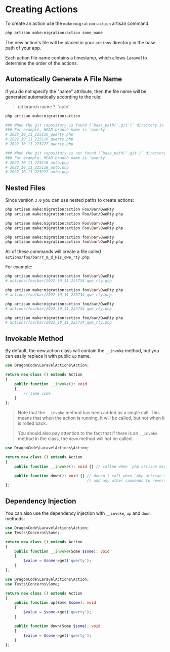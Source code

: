 # Creating Actions

To create an action use the `make:migration:action` artisan command:

```bash
php artisan make:migration:action some_name
```

The new action's file will be placed in your `actions` directory in the base path of your app.

Each action file name contains a timestamp, which allows Laravel to determine the order of the actions.


## Automatically Generate A File Name

If you do not specify the "name" attribute, then the file name will be generated automatically according to the rule:

> git branch name ?: 'auto'

```bash
php artisan make:migration:action

### When the git repository is found (`base_path('.git')` directory is exists).
### For example, HEAD branch name is 'qwerty'.
# 2022_10_11_225116_qwerty.php
# 2022_10_11_225118_qwerty.php
# 2022_10_11_225227_qwerty.php

### When the git repository is not found (`base_path('.git')` directory doesn't exists).
### For example, HEAD branch name is 'qwerty'.
# 2022_10_11_225116_auto.php
# 2022_10_11_225118_auto.php
# 2022_10_11_225227_auto.php
```

## Nested Files

Since version `3.0` you can use nested paths to create actions:

```bash
php artisan make:migration:action Foo/Bar/QweRty
php artisan make:migration:action Foo/Bar/QweRty.php

php artisan make:migration:action Foo\Bar\QweRty
php artisan make:migration:action Foo\Bar\QweRty.php

php artisan make:migration:action foo\bar\QweRty
php artisan make:migration:action foo\bar\QweRty.php
```

All of these commands will create a file called `actions/foo/bar/Y_m_d_His_qwe_rty.php`.

For example:

```bash
php artisan make:migration:action foo\bar\QweRty
# actions/foo/bar/2022_10_11_225734_qwe_rty.php

php artisan make:migration:action foo\bar\QweRty.php
# actions/foo/bar/2022_10_11_225734_qwe_rty.php

php artisan make:migration:action foo/bar/QweRty
# actions/foo/bar/2022_10_11_225734_qwe_rty.php

php artisan make:migration:action foo/bar/QweRty.php
# actions/foo/bar/2022_10_11_225734_qwe_rty.php
```

## Invokable Method

By default, the new action class will contain the `__invoke` method, but you can easily replace it with public `up` name.

```php
use DragonCode\LaravelActions\Action;

return new class () extends Action
{
    public function __invoke(): void
    {
        // some code
    }
};
```

> Note that the `__invoke` method has been added as a single call.
> This means that when the action is running, it will be called, but not when it is rolled back.
>
> You should also pay attention to the fact that if there is an `__invoke` method in the class, the `down` method will not be called.

```php
use DragonCode\LaravelActions\Action;

return new class () extends Action
{
    public function __invoke(): void {} // called when `php artisan migrate:actions` running

    public function down(): void {} // doesn't call when `php artisan migrate:rollback` running
                                    // and any other commands to revert the action.  
};
```

## Dependency Injection

You can also use the dependency injection with `__invoke`, `up` and `down` methods:

```php
use DragonCode\LaravelActions\Action;
use Tests\Concerns\Some;

return new class () extends Action
{
    public function __invoke(Some $some): void
    {
        $value = $some->get('qwerty');
    }
};
```

```php
use DragonCode\LaravelActions\Action;
use Tests\Concerns\Some;

return new class () extends Action
{
    public function up(Some $some): void
    {
        $value = $some->get('qwerty');
    }

    public function down(Some $some): void
    {
        $value = $some->get('qwerty');
    }
};
```

